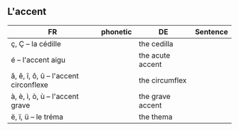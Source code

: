 ## L'accent

| FR                                   | phonetic | DE               | Sentence |
|--------------------------------------|----------|------------------|----------|
| ç, Ç – la cédille                    |          | the cedilla      |          | 
| é – l'accent aigu                    |          | the acute accent |          | 
| â, ê, î, ô, û – l'accent circonflexe |          | the circumflex   |          | 
| à, è, ì, ò, ù – l'accent grave       |          | the grave accent |          | 
| ë, ï, ü – le tréma                   |          | the thema        |          | 
